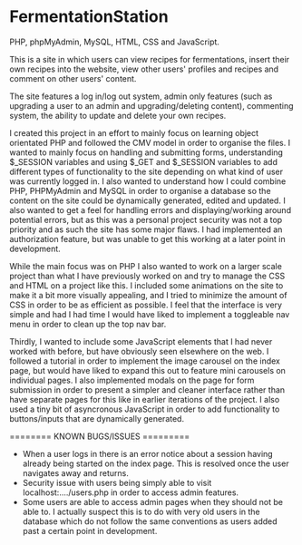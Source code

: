 # FermentationStation

PHP, phpMyAdmin, MySQL, HTML, CSS and JavaScript.

This is a site in which users can view recipes for fermentations, insert their own recipes into the website, view other users' profiles and recipes 
and comment on other users' content. 

The site features a log in/log out system, admin only features (such as upgrading a user to an admin and upgrading/deleting content), commenting system, 
the ability to update and delete your own recipes. 

I created this project in an effort to mainly focus on learning object orientated PHP and followed the CMV model in order to organise the files. I wanted to mainly
focus on handling and submitting forms, understanding $_SESSION variables and using $_GET and $_SESSION variables to add different types of functionality to the site
depending on what kind of user was currently logged in. I also wanted to understand how I could combine PHP, PHPMyAdmin and MySQL in order to organise a database so the content 
on the site could be dynamically generated, edited and updated. I also wanted to get a feel for handling errors and displaying/working around potential errors, but 
as this was a personal project security was not a top priority and as such the site has some major flaws. I had implemented an authorization feature, but was unable to get
this working at a later point in development.

While the main focus was on PHP I also wanted to work on a larger scale project than what I have previously worked on and try to manage the CSS and HTML on a project
like this. I included some animations on the site to make it a bit more visually appealing, and I tried to minimize the amount of CSS in order to be as efficient as possible.
I feel that the interface is very simple and had I had time I would have liked to implement a toggleable nav menu in order to clean up the top nav bar.

Thirdly, I wanted to include some JavaScript elements that I had never worked with before, but have obviously seen elsewhere on the web. I followed a tutorial in order
to implement the image carousel on the index page, but would have liked to expand this out to feature mini carousels on individual pages. I also implemented modals on the page
for form submission in order to present a simpler and cleaner interface rather than have separate pages for this like in earlier iterations of the project. I also used a tiny bit 
of asyncronous JavaScript in order to add functionality to buttons/inputs that are dynamically generated.

======== KNOWN BUGS/ISSUES =========

- When a user logs in there is an error notice about a session having already being started on the index page. This is resolved once the user navigates away and returns.
- Security issue with users being simply able to visit localhost:..../users.php in order to access admin features.
- Some users are able to access admin pages when they should not be able to. I actually suspect this is to do with very old users in the database which do not follow the same
  conventions as users added past a certain point in development.
